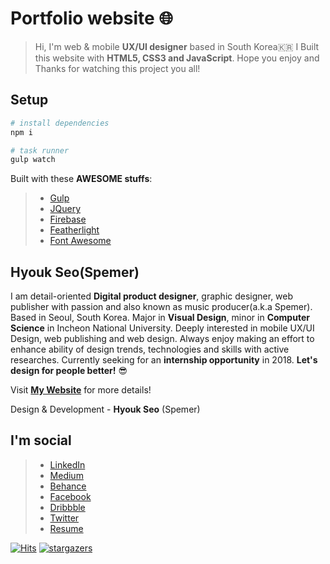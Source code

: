 # Portfolio website 🌐

> Hi, I'm web & mobile **UX/UI designer** based in South Korea🇰🇷 I Built this website with **HTML5, CSS3 and JavaScript**. Hope you enjoy and Thanks for watching this project you all!

## Setup

```bash
# install dependencies
npm i

# task runner
gulp watch
```

Built with these **AWESOME stuffs**:

> - [Gulp](https://gulpjs.com/)
> - [JQuery](https://jquery.com/)
> - [Firebase](https://firebase.google.com/)
> - [Featherlight](https://github.com/noelboss/featherlight)
> - [Font Awesome](http://fontawesome.io/)

## Hyouk Seo(Spemer)

I am detail-oriented **Digital product designer**, graphic designer, web publisher with passion and also known as music producer(a.k.a Spemer). Based in Seoul, South Korea. Major in **Visual Design**, minor in **Computer Science** in Incheon National University. Deeply interested in mobile UX/UI Design, web publishing and web design. Always enjoy making an effort to enhance ability of design trends, technologies and skills with active researches. Currently seeking for an **internship opportunity** in 2018. **Let's design for people better!** 😎

Visit **[My Website](https://spemer.com)** for more details!

Design & Development - **Hyouk Seo** (Spemer)

## I'm social

> - [LinkedIn](https://www.linkedin.com/in/hyouk-seo-0b6801122/)
> - [Medium](https://medium.com/@spemer)
> - [Behance](https://behance.net/spemer)
> - [Facebook](https://www.facebook.com/ghsspower)
> - [Dribbble](https://dribbble.com/spemer)
> - [Twitter](https://twitter.com/OfficialSpemer)
> - [Resume](https://docs.google.com/document/d/19k4fNueOGIZrsyS3PaqAeYrAtQdCukjE4LN2vIprKqU/edit?usp=sharing)

[![Hits](https://hits.seeyoufarm.com/api/count/incr/badge.svg?url=https%3A%2F%2Fgithub.com%2Fspemer%2Fspemer_portfolio&count_bg=%2379C83D&title_bg=%23555555&icon=&icon_color=%23E7E7E7&title=hits&edge_flat=false)](https://github.com/spemer/spemer_portfolio)
[![stargazers](https://img.shields.io/github/stars/spemer?style=social)](https://github.com/spemer)
